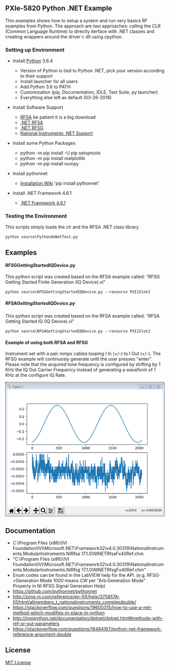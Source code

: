 ## PXIe-5820 Python .NET Example

This examples shows how to setup a system and run very basics RF examples from Python. The
approach are two approaches: calling the CLR (Common Language Runtime) to directly iterface
with .NET classes and creating wrappers around the driver c dll using cpython.

### Setting up Environment

- Install [Python](https://www.python.org/downloads/) 3.6.4
	- Version of Python is tied to Python .NET, pick your version according to their support
	- Install launcher for all users
	- Add Python 3.6 to PATH
	- Customization (pip, Documentation, IDLE, Test Suite, py launcher)
	- Everything else left as default (03-26-2018)

- Install Software Support
	- [RFSA](http://www.ni.com/download/ni-rfsa-17.1/6894/en/) be patient it is a big download
	- [.NET RFSA](http://www.ni.com/download/ni-rfsa-.net-class-library-17.1/6909/en/)
	- [.NET RFSG](http://www.ni.com/download/ni-rfsg-.net-class-library-17.1/6912/en/)
	- [National Instruments .NET Support](http://www.ni.com/product-documentation/14434/en/)

- Install some Python Packages
	- python -m pip install -U pip setuptools
	- python -m pip install matplotlib
	- python -m pip install numpy

- Install pythonnet
	- [Installation Wiki](https://github.com/pythonnet/pythonnet/wiki/Installation)
	'pip install pythonnet'

- Install .NET Framework 4.6.1
	- [.NET Framework 4.6.1](https://www.microsoft.com/en-us/download/details.aspx?id=49981)

### Testing the Environment
This scripts simply loads the clr and the RFSA .NET class library
```
python source\PythondoNetTest.py
```
## Examples
#### RFSGGettingStartedIQDevice.py
This python script was created based on the RFSA example called: "RFSG Getting Started Finite Generation (IQ Device).vi"
```
python source\RFSGGettingStartedIQDevice.py --resource PXI1Slot2
```

##### RFSAGettingStartedIQDevice.py
This python script was created based on the RFSA example called: "RFSA Getting Started IQ (IQ Device).vi"
```
python source\RFSAGettingStartedIQDevice.py --resource PXI1Slot2
```

#### Example of using both RFSA and RFSG
Instrument set with a pair mmpx cables looping I In (+/-) to I Out (+/-). The RFSG example will continuosly generate until the user presses "enter". Please note that the acquired tone frequency is configured by shifting by 1 KHz the IQ Out Carrier Frequency instead of generating a waveform of 1 KHz at the configure IQ Rate.

![ILoopback](images/ILoopbackPicture.PNG)

## Documentation
- C:\Program Files (x86)\IVI Foundation\IVI\Microsoft.NET\Framework32\v4.0.30319\NationalInstruments.ModularInstruments.NIRfsa 17.1.0\NINETRfsaFx40Ref.chm
- "C:\Program Files (x86)\IVI Foundation\IVI\Microsoft.NET\Framework32\v4.0.30319\NationalInstruments.ModularInstruments.NIRfsg 17.1.0\NINETRfsgFx40Ref.chm"
- Enum codes can be found in the LabVIEW help for the API. (e.g. RFSG->Generation Mode _1000_ means _CW_ per "Arb:Generation Mode" Property in NI RFSG Signal Generation Help)
- https://github.com/pythonnet/pythonnet
- http://zone.ni.com/reference/en-XX/help/375857A-01/html/allmembers_t_nationalinstruments_complexdouble/
- https://stackoverflow.com/questions/19600315/how-to-use-a-net-method-which-modifies-in-place-in-python
- http://ironpython.net/documentation/dotnet/dotnet.html#methods-with-ref-or-out-parameters
- https://stackoverflow.com/questions/16484167/python-net-framework-reference-argument-double

## License
[MIT License](https://github.com/NISystemsEngineering/Python-dotNet-5820/blob/master/LICENSE.md)
